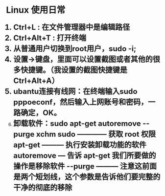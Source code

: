 # Linux 使用日常 #
<font size="5"><b>
1. Ctrl+L : 在文件管理器中是编辑路径<br/>
2. Ctrl+Alt+T : 打开终端<br/>
3. 从普通用户切换到root用户，sudo -i;<br/>
4. 设置->键盘，里面可以设置截图或者其他的很多快捷键。（我设置的截图快捷键是Ctrl+Alt+A）<br/>
5. ubantu连接有线网：在终端输入sudo pppoeconf，然后输入上网账号和密码，一路确定，OK。<br/>
6. 卸载软件：sudo apt-get autoremove --purge xchm   sudo ———— 获取 root 权限
apt-get ——— 执行安装卸载功能的软件
autoremove — 告诉 apt-get 我们所要做的操作是移除软件
--purge ——— 注意这前面是两个短划线，这个参数是告诉他们要完整的干净的彻底的移除<br/>
</b></font>
